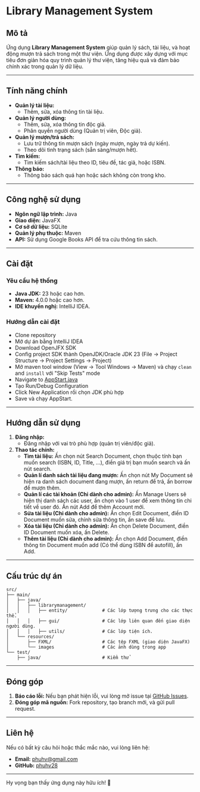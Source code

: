
# **Library Management System**

## **Mô tả**
Ứng dụng **Library Management System** giúp quản lý sách, tài liệu, và hoạt động mượn trả sách trong một thư viện. Ứng dụng được xây dựng với mục tiêu đơn giản hóa quy trình quản lý thư viện, tăng hiệu quả và đảm bảo chính xác trong quản lý dữ liệu.

---

## **Tính năng chính**
- **Quản lý tài liệu:**
    - Thêm, sửa, xóa thông tin tài liệu.
- **Quản lý người dùng:**
    - Thêm, sửa, xóa thông tin độc giả.
    - Phân quyền người dùng (Quản trị viên, Độc giả).
- **Quản lý mượn/trả sách:**
    - Lưu trữ thông tin mượn sách (ngày mượn, ngày trả dự kiến).
    - Theo dõi tình trạng sách (sẵn sàng/mượn hết).
- **Tìm kiếm:**
    - Tìm kiếm sách/tài liệu theo ID, tiêu đề, tác giả, hoặc ISBN.
- **Thông báo:**
    - Thông báo sách quá hạn hoặc sách không còn trong kho.

---

## **Công nghệ sử dụng**
- **Ngôn ngữ lập trình:** Java
- **Giao diện:** JavaFX
- **Cơ sở dữ liệu:** SQLite
- **Quản lý phụ thuộc:** Maven
- **API:** Sử dụng Google Books API để tra cứu thông tin sách.

---

## **Cài đặt**

### **Yêu cầu hệ thống**
- **Java JDK:** 23 hoặc cao hơn.
- **Maven:** 4.0.0 hoặc cao hơn.
- **IDE khuyến nghị:** IntelliJ IDEA.

### **Hướng dẫn cài đặt**
- Clone repository
- Mở dự án bằng IntelliJ IDEA
- Download OpenJFX SDK
- Config project SDK thành OpenJDK/Oracle JDK 23 (File -> Project Structure -> Project Settings -> Project)
- Mở maven tool window (View -> Tool Windows -> Maven) và chạy `clean` and `install` với "Skip Tests" mode
- Navigate to [AppStart.java](./src/main/java/librarymanagement/gui/AppStart.java)
- Tạo Run/Debug Configuration
- Click New Application rồi chọn JDK phù hợp
- Save và chạy AppStart.
---

## **Hướng dẫn sử dụng**

1. **Đăng nhập:**
    - Đăng nhập với vai trò phù hợp (quản trị viên/độc giả).
2. **Thao tác chính:**
    - **Tìm tài liệu:** Ấn chọn nút Search Document, chọn thuộc tính bạn muốn search (ISBN, ID, Title, …), điền giá trị bạn muốn search và ấn nút search.
    - **Quản lí danh sách tài liệu đang mượn:** Ấn chọn nút My Document sẽ hiện ra danh sách document đang mượn, ấn return để trả, ấn borrow để mượn thêm.
    - **Quản lí các tài khoản (Chỉ dành cho admin):** Ấn Manage Users sẽ hiện thị danh sách các user, ấn chọn vào 1 user để xem thông tin chi tiết về user đó. Ấn nút Add để thêm Account mới.
    - **Sửa tài liệu (Chỉ dành cho admin):** Ấn chọn Edit Document, điền ID Document muốn sửa, chỉnh sửa thông tin, ấn save để lưu.
    - **Xóa tài liệu (Chỉ dành cho admin):** Ấn chọn Delete Document, điền ID Document muốn xóa, ấn Delete.
    - **Thêm tài liệu (Chỉ dành cho admin):** Ấn chọn Add Document, điền thông tin Document muốn add (Có thể dùng ISBN để autofill), ấn Add.
---

## **Cấu trúc dự án**

```
src/
├── main/
│   ├── java/
│   │   ├── librarymanagement/
│   │   │   ├── entity/             # Các lớp tượng trưng cho các thực thể.
│   │   │   ├── gui/                # Các lớp liên quan đến giao diện người dùng.
│   │   │   ├── utils/              # Các lớp tiện ích.
│   └── resources/
│       ├── FXML/                   # Các tệp FXML (giao diện JavaFX)
│       └── images                  # Các ảnh dùng trong app
└── test/
    ├── java/                       # Kiểm thử
```

---

## **Đóng góp**
1. **Báo cáo lỗi:** Nếu bạn phát hiện lỗi, vui lòng mở issue tại [GitHub Issues](https://github.com/phuhv28/LibraryManagement/issues).
2. **Đóng góp mã nguồn:** Fork repository, tạo branch mới, và gửi pull request.

---

## **Liên hệ**
Nếu có bất kỳ câu hỏi hoặc thắc mắc nào, vui lòng liên hệ:
- **Email:** phuhv@gmail.com
- **GitHub:** [phuhv28](https://github.com/phuhv28)

---

Hy vọng bạn thấy ứng dụng này hữu ích! 🚀
